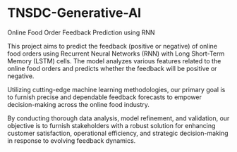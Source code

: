 # TNSDC-Generative-AI



Online Food Order Feedback Prediction using RNN

This project aims to predict the feedback (positive or negative) of online food orders using Recurrent Neural Networks (RNN) with Long Short-Term Memory (LSTM) cells. The model analyzes various features related to the online food orders and predicts whether the feedback will be positive or negative.


Utilizing cutting-edge machine learning methodologies, our primary goal is to furnish precise and dependable feedback forecasts to empower decision-making across the online food industry.

By conducting thorough data analysis, model refinement, and validation, our objective is to furnish stakeholders with a robust solution for enhancing customer satisfaction, operational efficiency, and strategic decision-making in response to evolving feedback dynamics.

